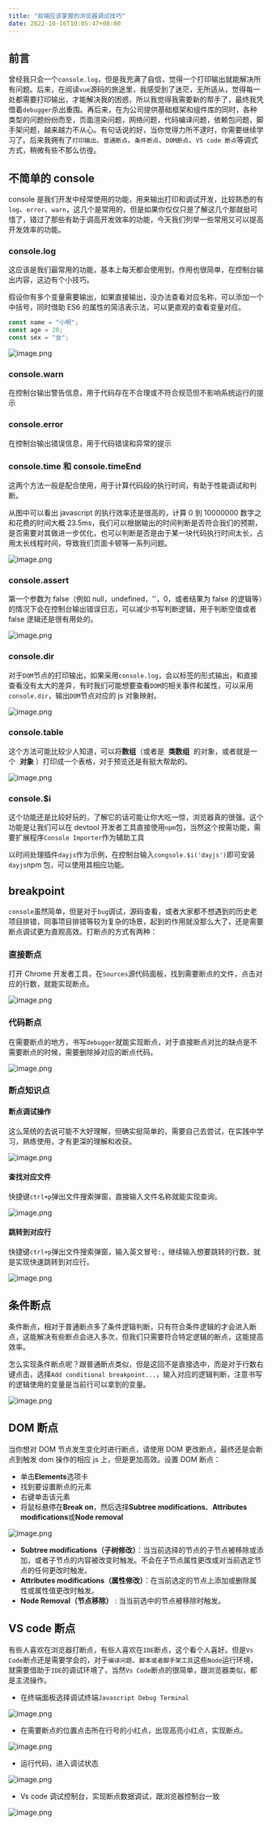 ```yaml
---
title: "前端应该掌握的浏览器调试技巧"
date: 2022-10-16T10:05:47+08:00
---
```


## 前言

曾经我只会一个`console.log`，但是我充满了自信，觉得一个打印输出就能解决所有问题。后来，在阅读`vue`源码的旅途里，我感受到了迷茫，无所适从，觉得每一处都需要打印输出，才能解决我的困惑，所以我觉得我需要新的帮手了，最终我凭借着`debugger`杀出重围。再后来，在为公司提供基础框架和组件库的同时，各种类型的问题纷纷而至，页面渲染问题，网络问题，代码编译问题，依赖包问题，脚手架问题，越来越力不从心。有句话说的好，当你觉得力所不逮时，你需要继续学习了。后来我拥有了`打印输出`、`普通断点`、`条件断点`、`DOM断点`、`VS code 断点`等调式方式，稍微有些不那么彷徨。

## 不简单的 console

console 是我们开发中经常使用的功能，用来输出打印和调试开发，比较熟悉的有`log`、`error`、`warn`，这几个是常用的，但是如果你仅仅只是了解这几个那就挺可惜了，错过了那些有助于调高开发效率的功能，今天我们列举一些常用又可以提高开发效率的功能。

### console.log

这应该是我们最常用的功能，基本上每天都会使用到，作用也很简单，在控制台输出内容，这边有个小技巧。

假设你有多个变量需要输出，如果直接输出，没办法查看对应名称，可以添加一个中括号，同时借助 ES6 的属性的简洁表示法，可以更直观的查看变量对应。

```js
const name = "小明";
const age = 20;
const sex = "女";
```

![image.png](https://p9-juejin.byteimg.com/tos-cn-i-k3u1fbpfcp/97f188fa62f74bac9caaf4f4a798009d~tplv-k3u1fbpfcp-zoom-in-crop-mark:4536:0:0:0.awebp?)

### console.warn

在控制台输出警告信息，用于代码存在不合理或不符合规范但不影响系统运行的提示

### console.error

在控制台输出错误信息，用于代码错误和异常的提示

### console.time 和 console.timeEnd

这两个方法一般是配合使用，用于计算代码段的执行时间，有助于性能调试和判断。

从图中可以看出 javascript 的执行效率还是很高的，计算 0 到 10000000 数字之和花费的时间大概 23.5ms，我们可以根据输出的时间判断是否符合我们的预期，是否需要对其做进一步优化，也可以判断是否是由于某一块代码执行时间太长，占用太长线程时间，导致我们页面卡顿等一系列问题。

![image.png](https://p9-juejin.byteimg.com/tos-cn-i-k3u1fbpfcp/461b5cd7f73e493b8aff9cccb4778366~tplv-k3u1fbpfcp-zoom-in-crop-mark:4536:0:0:0.awebp?)

### console.assert

第一个参数为 false（例如 null，undefined，''，0，或者结果为 false 的逻辑等）的情况下会在控制台输出错误日志，可以减少书写判断逻辑，用于判断空值或者 false 逻辑还是很有用处的。

![image.png](https://p1-juejin.byteimg.com/tos-cn-i-k3u1fbpfcp/cf23b0a1de294d56863d48df0f2dd600~tplv-k3u1fbpfcp-zoom-in-crop-mark:4536:0:0:0.awebp?)

### console.dir

对于`DOM`节点的打印输出，如果采用`console.log`，会以标签的形式输出，和直接查看没有太大的差异，有时我们可能想要查看`DOM`的相关事件和属性，可以采用`console.dir`，输出`DOM`节点对应的 js 对象映射。

![image.png](https://p3-juejin.byteimg.com/tos-cn-i-k3u1fbpfcp/d51d398258774eaca9ca493ebb59622f~tplv-k3u1fbpfcp-zoom-in-crop-mark:4536:0:0:0.awebp?)

### console.table

这个方法可能比较少人知道，可以将**数组**（或者是  **类数组**  的对象，或者就是一个  **对象** ）打印成一个表格，对于预览还是有挺大帮助的。

![image.png](https://p6-juejin.byteimg.com/tos-cn-i-k3u1fbpfcp/68d6803343c84172a01054210ee15d40~tplv-k3u1fbpfcp-zoom-in-crop-mark:4536:0:0:0.awebp?)

### console.$i

这个功能还是比较好玩的，了解它的话可能让你大吃一惊，浏览器真的很强。这个功能是让我们可以在 devtool 开发者工具直接使用`npm`包，当然这个按需功能，需要扩展程序`Console Importer`作为辅助工具

以时间处理插件`dayjs`作为示例，在控制台输入`congsole.$i('dayjs')`即可安装`dayjs`npm 包，可以使用其相应功能。

## breakpoint

`console`虽然简单，但是对于`bug`调试，源码查看，或者大家都不想遇到的历史老项目排错，同事项目排错等较为复杂的场景，起到的作用就没那么大了，还是需要断点调试更为直观高效。打断点的方式有两种：

### 直接断点

打开 Chrome 开发者工具，在`Sources`源代码面板，找到需要断点的文件，点击对应的行数，就能实现断点。

![image.png](https://p1-juejin.byteimg.com/tos-cn-i-k3u1fbpfcp/cf1a961531dc4c7193b61c0184a17a9f~tplv-k3u1fbpfcp-zoom-in-crop-mark:4536:0:0:0.awebp?)

### 代码断点

在需要断点的地方，书写`debugger`就能实现断点，对于直接断点对比的缺点是不需要断点的时候，需要删除掉对应的断点代码。

![image.png](https://p1-juejin.byteimg.com/tos-cn-i-k3u1fbpfcp/871501a8ce1d49bdb8ceb1a2a22db1d3~tplv-k3u1fbpfcp-zoom-in-crop-mark:4536:0:0:0.awebp?)

### 断点知识点

#### 断点调试操作

这么笼统的去说可能不大好理解，但确实挺简单的，需要自己去尝试，在实践中学习，熟练使用，才有更深的理解和收获。

![image.png](https://p1-juejin.byteimg.com/tos-cn-i-k3u1fbpfcp/a9f6fdb3b666435196ff8182d7fc52e7~tplv-k3u1fbpfcp-zoom-in-crop-mark:4536:0:0:0.awebp?)

#### 查找对应文件

快捷键`ctrl+p`弹出文件搜索弹窗，直接输入文件名称就能实现查询。

![image.png](https://p3-juejin.byteimg.com/tos-cn-i-k3u1fbpfcp/1d058007630945f58e390f6c615663eb~tplv-k3u1fbpfcp-zoom-in-crop-mark:4536:0:0:0.awebp?)

#### 跳转到对应行

快捷键`ctrl+p`弹出文件搜索弹窗，输入英文冒号`:`，继续输入想要跳转的行数，就是实现快速跳转到对应行。

![image.png](https://p9-juejin.byteimg.com/tos-cn-i-k3u1fbpfcp/8695d0905af64e08961cdf1d5219d36a~tplv-k3u1fbpfcp-zoom-in-crop-mark:4536:0:0:0.awebp?)

## 条件断点

条件断点，相对于普通断点多了条件逻辑判断，只有符合条件逻辑的才会进入断点，这能解决有些断点会进入多次，但我们只需要符合特定逻辑的断点，这能提高效率。

怎么实现条件断点呢？跟普通断点类似，但是这回不是直接选中，而是对于行数右键点击，选择`Add conditional breakpoint...`，输入对应的逻辑判断，注意书写的逻辑使用的变量是当前行可以拿到的变量。

![image.png](https://p6-juejin.byteimg.com/tos-cn-i-k3u1fbpfcp/be1a93b1b92d49af8d245ffc705d470c~tplv-k3u1fbpfcp-zoom-in-crop-mark:4536:0:0:0.awebp?)

## DOM 断点

当你想对 DOM 节点发生变化时进行断点，请使用 DOM 更改断点，最终还是会断点到触发 dom 操作的相应 js 上，但是更加高效。设置 DOM 断点：

- 单击**Elements**选项卡
- 找到要设置断点的元素
- 右键单击该元素
- 将鼠标悬停在**Break on**，然后选择**Subtree modifications**、**Attributes modifications**或**Node removal**

![image.png](https://p9-juejin.byteimg.com/tos-cn-i-k3u1fbpfcp/af744b49d332445795d5ea7c693a2d47~tplv-k3u1fbpfcp-zoom-in-crop-mark:4536:0:0:0.awebp?)

- **Subtree modifications（子树修改）**：当当前选择的节点的子节点被移除或添加，或者子节点的内容被改变时触发。不会在子节点属性更改或对当前选定节点的任何更改时触发。
- **Attributes modifications（属性修改）**：在当前选定的节点上添加或删除属性或属性值更改时触发。
- **Node Removal（节点移除）** : 当当前选中的节点被移除时触发。

## VS code 断点

有些人喜欢在浏览器打断点，有些人喜欢在`IDE`断点，这个看个人喜好。但是`Vs Code`断点还是需要学会的，对于`编译问题`、`脚本或者脚手架工具`这些`Node`运行环境，就需要借助于`IDE`的调试环境了，当然`Vs Code`断点的很简单，跟浏览器类似，都是主流操作。

- 在终端面板选择调试终端`Javascript Debug Terminal`

![image.png](https://p3-juejin.byteimg.com/tos-cn-i-k3u1fbpfcp/464236af5ed64c22a750da3f9abbcfd1~tplv-k3u1fbpfcp-zoom-in-crop-mark:4536:0:0:0.awebp?)

- 在需要断点的位置点击所在行号的小红点，出现高亮小红点，实现断点。

![image.png](https://p9-juejin.byteimg.com/tos-cn-i-k3u1fbpfcp/c55acd101730413583f7664fde242623~tplv-k3u1fbpfcp-zoom-in-crop-mark:4536:0:0:0.awebp?)

- 运行代码，进入调试状态

![image.png](https://p9-juejin.byteimg.com/tos-cn-i-k3u1fbpfcp/36dd2c34ed804a4c9081dfbafed39c17~tplv-k3u1fbpfcp-zoom-in-crop-mark:4536:0:0:0.awebp?)

- Vs code 调试控制台，实现断点数据调试，跟浏览器控制台一致

![image.png](https://p6-juejin.byteimg.com/tos-cn-i-k3u1fbpfcp/656692d9c0bc40458918e8c1984cb318~tplv-k3u1fbpfcp-zoom-in-crop-mark:4536:0:0:0.awebp?)

